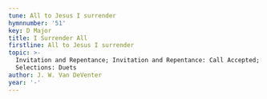 ```yaml
---
tune: All to Jesus I surrender
hymnnumber: '51'
key: D Major
title: I Surrender All
firstline: All to Jesus I surrender
topic: >-
  Invitation and Repentance; Invitation and Repentance: Call Accepted; Special
  Selections: Duets
author: J. W. Van DeVenter
year: '-'
---
```

